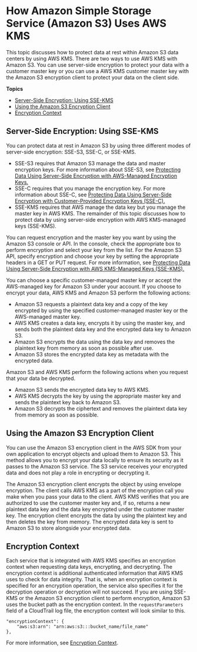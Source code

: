 # How Amazon Simple Storage Service \(Amazon S3\) Uses AWS KMS<a name="services-s3"></a>

This topic discusses how to protect data at rest within Amazon S3 data centers by using AWS KMS\. There are two ways to use AWS KMS with Amazon S3\. You can use server\-side encryption to protect your data with a customer master key or you can use a AWS KMS customer master key with the Amazon S3 encryption client to protect your data on the client side\. 

**Topics**
+ [Server\-Side Encryption: Using SSE\-KMS](#sse)
+ [Using the Amazon S3 Encryption Client](#sse-client)
+ [Encryption Context](#s3-encryption-context)

## Server\-Side Encryption: Using SSE\-KMS<a name="sse"></a>

You can protect data at rest in Amazon S3 by using three different modes of server\-side encryption: SSE\-S3, SSE\-C, or SSE\-KMS\. 
+ SSE\-S3 requires that Amazon S3 manage the data and master encryption keys\. For more information about SSE\-S3, see [Protecting Data Using Server\-Side Encryption with AWS\-Managed Encryption Keys\. ](http://docs.aws.amazon.com/AmazonS3/latest/dev/UsingServerSideEncryption.html) 
+ SSE\-C requires that you manage the encryption key\. For more information about SSE\-C, see [Protecting Data Using Server\-Side Encryption with Customer\-Provided Encryption Keys \(SSE\-C\)\. ](http://docs.aws.amazon.com/AmazonS3/latest/dev/ServerSideEncryptionCustomerKeys.html) 
+ SSE\-KMS requires that AWS manage the data key but you manage the master key in AWS KMS\. The remainder of this topic discusses how to protect data by using server\-side encryption with AWS KMS\-managed keys \(SSE\-KMS\)\. 

You can request encryption and the master key you want by using the Amazon S3 console or API\. In the console, check the appropriate box to perform encryption and select your key from the list\. For the Amazon S3 API, specify encryption and choose your key by setting the appropriate headers in a GET or PUT request\. For more information, see [ Protecting Data Using Server\-Side Encryption with AWS KMS\-Managed Keys \(SSE\-KMS\)\. ](http://docs.aws.amazon.com/AmazonS3/latest/dev/UsingKMSEncryption.html) 

You can choose a specific customer\-managed master key or accept the AWS\-managed key for Amazon S3 under your account\. If you choose to encrypt your data, AWS KMS and Amazon S3 perform the following actions:
+ Amazon S3 requests a plaintext data key and a copy of the key encrypted by using the specified customer\-managed master key or the AWS\-managed master key\.
+ AWS KMS creates a data key, encrypts it by using the master key, and sends both the plaintext data key and the encrypted data key to Amazon S3\.
+ Amazon S3 encrypts the data using the data key and removes the plaintext key from memory as soon as possible after use\. 
+ Amazon S3 stores the encrypted data key as metadata with the encrypted data\. 

Amazon S3 and AWS KMS perform the following actions when you request that your data be decrypted\. 
+ Amazon S3 sends the encrypted data key to AWS KMS\.
+ AWS KMS decrypts the key by using the appropriate master key and sends the plaintext key back to Amazon S3\.
+ Amazon S3 decrypts the ciphertext and removes the plaintext data key from memory as soon as possible\. 

## Using the Amazon S3 Encryption Client<a name="sse-client"></a>

You can use the Amazon S3 encryption client in the AWS SDK from your own application to encrypt objects and upload them to Amazon S3\. This method allows you to encrypt your data locally to ensure its security as it passes to the Amazon S3 service\. The S3 service receives your encrypted data and does not play a role in encrypting or decrypting it\. 

The Amazon S3 encryption client encrypts the object by using envelope encryption\. The client calls AWS KMS as a part of the encryption call you make when you pass your data to the client\. AWS KMS verifies that you are authorized to use the customer master key and, if so, returns a new plaintext data key and the data key encrypted under the customer master key\. The encryption client encrypts the data by using the plaintext key and then deletes the key from memory\. The encrypted data key is sent to Amazon S3 to store alongside your encrypted data\. 

## Encryption Context<a name="s3-encryption-context"></a>

Each service that is integrated with AWS KMS specifies an encryption context when requesting data keys, encrypting, and decrypting\. The encryption context is additional authenticated information that AWS KMS uses to check for data integrity\. That is, when an encryption context is specified for an encryption operation, the service also specifies it for the decryption operation or decryption will not succeed\. If you are using SSE\-KMS or the Amazon S3 encryption client to perform encryption, Amazon S3 uses the bucket path as the encryption context\. In the `requestParameters` field of a CloudTrail log file, the encryption context will look similar to this\. 

```
"encryptionContext": {
    "aws:s3:arn": "arn:aws:s3:::bucket_name/file_name"
},
```

For more information, see [Encryption Context](encryption-context.md)\. 